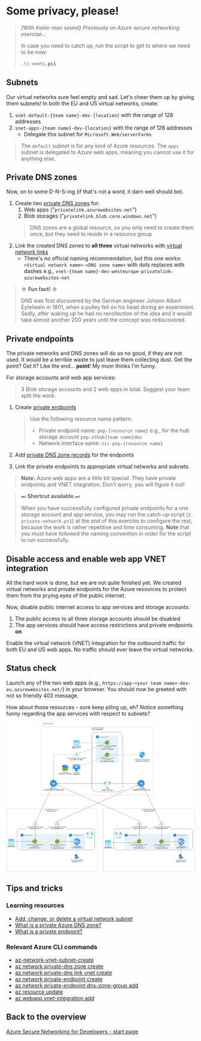 # Some privacy, please!

> *(With trailer man sound) Previously on Azure secure networking exercise...*
>
> In case you need to catch up, run the script to get to where we need to be now:
>
> ```ps1
> .\1-vnets.ps1
> ```

## Subnets

Our virtual networks sure feel empty and sad. Let's cheer them up by giving them subnets! In both the EU and US virtual networks, create:

1. `snet-default-{team name}-dev-{location}` with the range of 128 addresses
1. `snet-apps-{team name}-dev-{location}` with the range of 128 addresses
    * Delegate this subnet for `Microsoft.Web/serverFarms`

> The `default` subnet is for any kind of Azure resources. The `apps` subnet is delegated to Azure web apps, meaning you cannot use it for anything else.

## Private DNS zones

Now, on to some D-N-S-ing (if that's not a word, it darn well should be).

1. Create two [private DNS zones](https://learn.microsoft.com/azure/dns/private-dns-privatednszone) for:
    1. Web apps ("`privatelink.azurewebsites.net`")
    1. Blob storages ("`privatelink.blob.core.windows.net`")
    > DNS zones are a global resource, so you only need to create them once, but they need to reside in a resource group
1. Link the created DNS zones to **all three** virtual networks with [virtual network links](https://learn.microsoft.com/azure/dns/private-dns-virtual-network-links)
    * There's no official naming recommendation, but this one works: `<Virtual network name>-<DNS zone name>` with dots replaces with dashes e.g., `vnet-{team name}-dev-westeurope-privatelink-azurewebsites-net`

> ☆ **Fun fact!** ☆
>
> DNS was first discovered by the German engineer Johann Albert Eytelwein in 1801, when a pulley fell on his head during an experiment. Sadly, after waking up he had no recollection of the idea and it would take almost another 200 years until the concept was rediscovered.

## Private endpoints

The private networks and DNS zones will do us no good, if they are not used. It would be a terrible waste to just leave them collecting dust. Get the point? Get it? Like the end... **point**! My mom thinks I'm funny.

For storage accounts and web app services:
> 3 Blob storage accounts and 2 web apps in total. Suggest your team split the work.

1. Create [private endpoints](https://learn.microsoft.com/azure/private-link/private-endpoint-overview)

    > Use the following resource name pattern:
    >
    > * Private endpoint name: `pep-{resource name}` e.g., for the hub storage account `pep-sthub{team name}dev`
    > * Network interface name: `nic-pep-{resource name}`

1. Add [private DNS zone records](https://learn.microsoft.com/azure/private-link/private-endpoint-dns#private-dns-zone-group) for the endpoints
1. Link the private endpoints to appropriate virtual networks and subnets

> **Note:** Azure web apps are a little bit special. They have private endpoints and VNET integration. Don't worry, you will figure it out!

> ⏭ **Shortcut available** ⏭
>
> When you have successfully configured private endpoints for a one storage account and app service, you may run the catch-up script (`2-private-network.ps1`) at the end of this exercise to configure the rest, because the work is rather repetitive and time consuming. **Note** that you must have followed the naming convention in order for the script to run successfully.

## Disable access and enable web app VNET integration

All the hard work is done, but we are not quite finished yet. We created virtual networks and private endpoints for the Azure resources to protect them from the prying eyes of the public internet.

Now, disable public internet access to app services and storage accounts:

<!-- 1. The access to the storage accounts should be only allowed from the virtual network they are in -->
1. The public access to all three storage accounts should be disabled
1. The app services should have access restrictions and private endpoints **on**

Enable the virtual network (VNET) integration for the outbound traffic for both EU and US web apps. No traffic should ever leave the virtual networks.

## Status check

Launch any of the two web apps (e.g., `https://app-<your team name>-dev-eu.azurewebsites.net/`) in your browser. You should now be greeted with not so friendly 403 message.

How about those resources - sure keep piling up, eh? Notice something funny regarding the app services with respect to subnets?

![2](../../assets/2-architecture.drawio.png)

## Tips and tricks

### Learning resources

* [Add, change, or delete a virtual network subnet](https://learn.microsoft.com/azure/virtual-network/virtual-network-manage-subnet?tabs=azure-portal)
* [What is a private Azure DNS zone?](https://learn.microsoft.com/azure/dns/private-dns-privatednszone)
* [What is a private endpoint?](https://learn.microsoft.com/azure/private-link/private-endpoint-overview)

### Relevant Azure CLI commands

* [az-network-vnet-subnet-create](https://learn.microsoft.com/cli/azure/network/vnet/subnet?view=azure-cli-latest#az-network-vnet-subnet-create())
* [az network private-dns zone create](https://learn.microsoft.com/cli/azure/network/private-dns/zone?view=azure-cli-latest#az-network-private-dns-zone-create())
* [az network private-dns link vnet create](https://learn.microsoft.com/en-us/cli/azure/network/private-dns/link/vnet?view=azure-cli-latest#az-network-private-dns-link-vnet-create())
* [az network private-endpoint create](https://learn.microsoft.com/cli/azure/network/private-endpoint?view=azure-cli-latest#az-network-private-endpoint-create())
* [az network private-endpoint dns-zone-group add](https://learn.microsoft.com/en-us/cli/azure/network/private-endpoint/dns-zone-group?view=azure-cli-latest#az-network-private-endpoint-dns-zone-group-add())
* [az resource update](https://learn.microsoft.com/cli/azure/resource?view=azure-cli-latest#az-resource-update())
* [az webapp vnet-integration add](https://learn.microsoft.com/cli/azure/webapp/vnet-integration?view=azure-cli-latest#az-webapp-vnet-integration-add())

## Back to the overview

[Azure Secure Networking for Developers - start page](/README.md)
